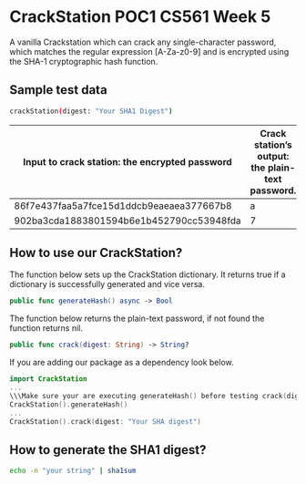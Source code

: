 # CrackStation POC1 CS561 Week 5

A vanilla Crackstation which can crack any single-character password, which matches the regular expression [A-Za-z0-9] and is encrypted using the SHA-1 cryptographic hash function. 

## Sample test data

```bash
crackStation(digest: "Your SHA1 Digest")
```

| Input to crack station: the encrypted password | Crack station’s output: the plain-text password. |
| ---------------------------------------------- | ------------------------------------------------ |
| 86f7e437faa5a7fce15d1ddcb9eaeaea377667b8       | a       											|
| 902ba3cda1883801594b6e1b452790cc53948fda       | 7       											|

## How to use our CrackStation?
The function below sets up the CrackStation dictionary. It returns true if a dictionary is successfully generated and vice versa.
```swift
public func generateHash() async -> Bool
```

The function below returns the plain-text password, if not found the function returns nil.
```swift
public func crack(digest: String) -> String?
```

If you are adding our package as a dependency look below.
```swift
import CrackStation
...
\\\Make sure your are executing generateHash() before testing crack(digest: "")
CrackStation().generateHash()
...
CrackStation().crack(digest: "Your SHA digest")
```

## How to generate the SHA1 digest?

```bash
echo -n "your string" | sha1sum
```